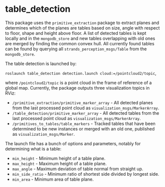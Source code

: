 table_detection
==============

This package uses the `primitive_extraction` package to extract planes and determines which of the planes are tables
based on size, angle with respect to floor, shape and height above floor. A list of detected tables is kept locally
and in the `mongodb_store` and new tables overlapping with old ones are merged by finding the common convex hull.
All currently found tables can be found by querying all `strands_perception_msgs/Table` from the `mongodb_store`.

The table detection is launched by:

`roslaunch table_detection detection.launch cloud:=/pointcloud2/topic`,

where `/pointcloud2/topic` is a point cloud in the frame of reference of a global map. Currently, the package outputs
three visualization topics in RViz:

* `/primitive_extraction/primitive_marker_array` - All detected planes from the last processed point cloud as `visualization_msgs/MarkerArray`.
* `/table_detection/primitive_marker_array` - All detected tables from the last processed point cloud as `visualization_msgs/MarkerArray`.
* `/primitives_to_tables/table_markers` - Tracked tables that have been determined to be new instances or merged with an old one, published as `visualization_msgs/Marker`.

The launch file has a bunch of options and parameters, notably for determining what is a table:

* `min_height` - Minimum height of a table plane.
* `max_height` - Maximum height of a table plane.
* `max_angle` - Maximum deviation of table normal from straight up.
* `min_side_ratio` - Minimum ratio of shortest side divided by longest side.
* `min_area` - Minimum area of table plane.
